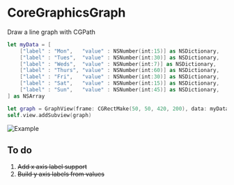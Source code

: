 CoreGraphicsGraph
=================

Draw a line graph with CGPath

```swift
let myData = [
    ["label" : "Mon",   "value" : NSNumber(int:15)] as NSDictionary,
    ["label" : "Tues",  "value" : NSNumber(int:30)] as NSDictionary,
    ["label" : "Weds",  "value" : NSNumber(int:7)] as NSDictionary,
    ["label" : "Thurs", "value" : NSNumber(int:60)] as NSDictionary,
    ["label" : "Fri",   "value" : NSNumber(int:30)] as NSDictionary,
    ["label" : "Sat",   "value" : NSNumber(int:15)] as NSDictionary,
    ["label" : "Sun",   "value" : NSNumber(int:45)] as NSDictionary,
] as NSArray

let graph = GraphView(frame: CGRectMake(50, 50, 420, 200), data: myData)
self.view.addSubview(graph)
```

![Example](http://up.tmdvs.me/image/3M3y0A3w2C1F/d)

## To do
  1. ~~Add x axis label support~~
  2. ~~Build y axis labels from values~~
